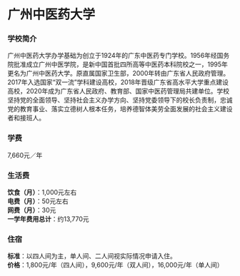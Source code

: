 # 广州中医药大学
### 学校简介
广州中医药大学办学基础为创立于1924年的广东中医药专门学校。1956年经国务院批准成立广州中医学院，是新中国首批四所高等中医药本科院校之一，1995年更名为广州中医药大学。原直属国家卫生部，2000年转由广东省人民政府管理。2017年入选国家“双一流”学科建设高校，2018年晋级广东省高水平大学重点建设高校，2020年成为广东省人民政府、教育部、国家中医药管理局共建单位。学校坚持党的全面领导、坚持社会主义办学方向、坚持党委领导下的校长负责制，忠诚党的教育事业、落实立德树人根本任务，培养德智体美劳全面发展的社会主义建设者和接班人。

### 学费
7,660元／年

### 生活费
**饮食（月）**：1,000元左右  
**电费（月）**：50元左右  
**网费（月）**：30元  
**一学年费用总计**：约13,770元  

### 住宿
**标准**：以四人间为主，单人间、二人间视实际情况申请入住。  
**价格**：1,800元/年（四人间），9,600元/年（双人间），16,000元/年（单人间）  
